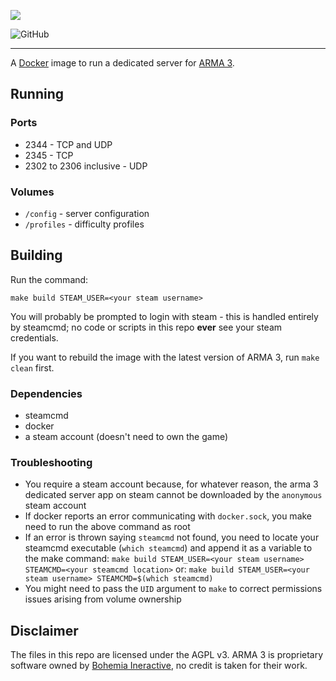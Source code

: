 ![](https://arma3guide.com/custom/images/Banner.jpg)

![GitHub](https://img.shields.io/github/license/FragSoc/arma3-docker?style=flat-square)

---

A [Docker](https://www.docker.com/) image to run a dedicated server for [ARMA 3](https://arma3.com/).

## Running

### Ports

- 2344 - TCP and UDP
- 2345 - TCP
- 2302 to 2306 inclusive - UDP

### Volumes

- `/config` - server configuration
- `/profiles` - difficulty profiles

## Building

Run the command:

```
make build STEAM_USER=<your steam username>
```

You will probably be prompted to login with steam - this is handled entirely by steamcmd; no code or scripts in this repo **ever** see your steam credentials.

If you want to rebuild the image with the latest version of ARMA 3, run `make clean` first.

### Dependencies

- steamcmd
- docker
- a steam account (doesn't need to own the game)

### Troubleshooting

- You require a steam account because, for whatever reason, the arma 3 dedicated server app on steam cannot be downloaded by the `anonymous` steam account
- If docker reports an error communicating with `docker.sock`, you make need to run the above command as root
- If an error is thrown saying `steamcmd` not found, you need to locate your steamcmd executable (`which steamcmd`) and append it as a variable to the make command:
  `make build STEAM_USER=<your steam username> STEAMCMD=<your steamcmd location>`
  or:
  `make build STEAM_USER=<your steam username> STEAMCMD=$(which steamcmd)`
- You might need to pass the `UID` argument to `make` to correct permissions issues arising from volume ownership

## Disclaimer

The files in this repo are licensed under the AGPL v3.
ARMA 3 is proprietary software owned by [Bohemia Ineractive](https://www.bohemia.net/), no credit is taken for their work.

